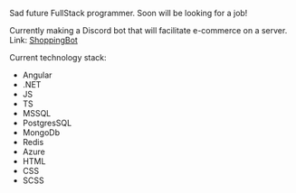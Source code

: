 Sad future FullStack programmer. Soon will be looking for a job!

Currently making a Discord bot that will facilitate e-commerce on a server. Link: [ShoppingBot](https://github.com/TuanDangIT/ShoppingBot)

Current technology stack:
- Angular
- .NET
- JS
- TS
- MSSQL
- PostgresSQL
- MongoDb
- Redis
- Azure
- HTML
- CSS
- SCSS
